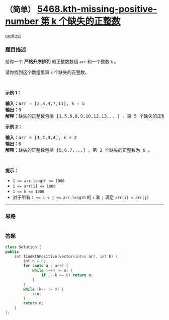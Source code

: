 # `（简单）` [5468.kth-missing-positive-number 第 k 个缺失的正整数](https://leetcode-cn.com/problems/kth-missing-positive-number/)

[contest](https://leetcode-cn.com/contest/biweekly-contest-32/problems/kth-missing-positive-number/)

### 题目描述
<p>给你一个 <strong>严格升序排列</strong>&nbsp;的正整数数组 <code>arr</code>&nbsp;和一个整数&nbsp;<code>k</code>&nbsp;。</p>

<p>请你找到这个数组里第&nbsp;<code>k</code>&nbsp;个缺失的正整数。</p>

<p>&nbsp;</p>

<p><strong>示例 1：</strong></p>

<pre><strong>输入：</strong>arr = [2,3,4,7,11], k = 5
<strong>输出：</strong>9
<strong>解释：</strong>缺失的正整数包括 [1,5,6,8,9,10,12,13,...] 。第 5 个缺失的正整数为 9 。
</pre>

<p><strong>示例 2：</strong></p>

<pre><strong>输入：</strong>arr = [1,2,3,4], k = 2
<strong>输出：</strong>6
<strong>解释：</strong>缺失的正整数包括 [5,6,7,...] 。第 2 个缺失的正整数为 6 。
</pre>

<p>&nbsp;</p>

<p><strong>提示：</strong></p>

<ul>
	<li><code>1 <= arr.length <= 1000</code></li>
	<li><code>1 <= arr[i] <= 1000</code></li>
	<li><code>1 <= k <= 1000</code></li>
	<li>对于所有&nbsp;<code>1 <= i < j <= arr.length</code>&nbsp;的 <code>i</code>&nbsp;和 <code>j</code> 满足&nbsp;<code>arr[i] < arr[j]</code>&nbsp;</li>
</ul>


---
### 思路
```
```



### 答题
``` C++
class Solution {
public:
    int findKthPositive(vector<int>& arr, int k) {
        int n = 0;
        for (auto a : arr) {
            while (++n != a) {
                if (--k == 0) return n;
            }
        }
        while (k-- != 0) {
            ++n;
        }
        return n;
    }
};
```





